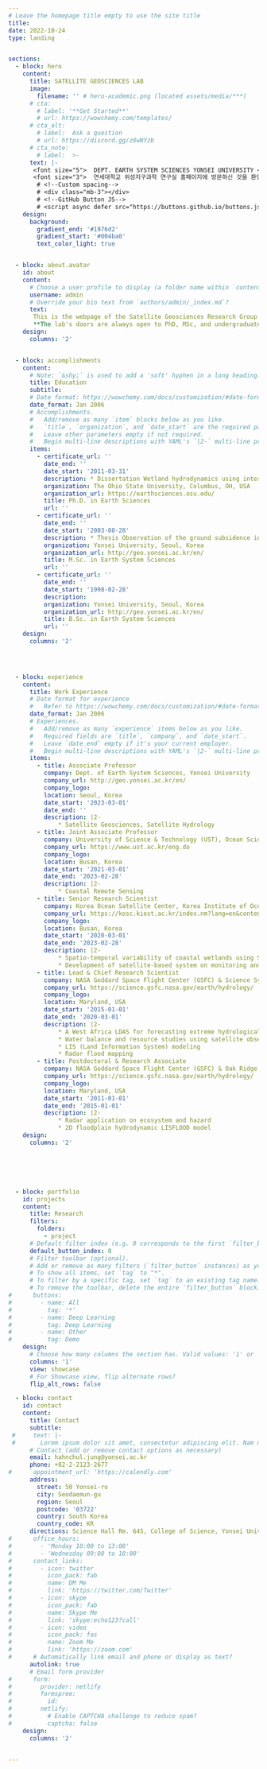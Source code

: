 ```yaml
---
# Leave the homepage title empty to use the site title
title:
date: 2022-10-24
type: landing


sections:
  - block: hero
    content:
      title: SATELLITE GEOSCIENCES LAB
      image:
        filename: '' # hero-academic.png (located assets/media/***)
      # cta:
        # label: '**Get Started**'
        # url: https://wowchemy.com/templates/
      # cta_alt:
        # label:  Ask a question
        # url: https://discord.gg/z8wNYzb
      # cta_note:
        # label:  >-
      text: |-
       <font size="5">  DEPT. EARTH SYSTEM SCIENCES YONSEI UNIVERSITY </font> <br />
       <font size="3">  연세대학교 위성지구과학 연구실 홈페이지에 방문하신 것을 환영합니다 </font>
        # <!--Custom spacing-->
        # <div class="mb-3"></div>
        # <!--GitHub Button JS-->
        # <script async defer src="https://buttons.github.io/buttons.js"></script>
    design:
      background:
        gradient_end: '#1976d2'
        gradient_start: '#004ba0'
        text_color_light: true


  - block: about.avatar
    id: about
    content:
      # Choose a user profile to display (a folder name within `content/authors/`)
      username: admin
      # Override your bio text from `authors/admin/_index.md`?
      text:
       This is the webpage of the Satellite Geosciences Research Group at the Department of Earth System Sciences, Yonsei University. The group is led by Hahn Chul Jung, and the research that we do focuses on radar remote sensing, land information system, natural disaster monitoring, adn the study of large-schale hydrology. <br /><br />
       **The lab's doors are always open to PhD, MSc, and undergraduate students looking for research topics. Please feel free to visit me to learn more about possible research topics and programs.**
    design:
      columns: '2'


  - block: accomplishments
    content:
      # Note: `&shy;` is used to add a 'soft' hyphen in a long heading.
      title: Education
      subtitle:
      # Date format: https://wowchemy.com/docs/customization/#date-format
      date_format: Jan 2006
      # Accomplishments.
      #   Add/remove as many `item` blocks below as you like.
      #   `title`, `organization`, and `date_start` are the required parameters.
      #   Leave other parameters empty if not required.
      #   Begin multi-line descriptions with YAML's `|2-` multi-line prefix.
      items:
        - certificate_url: ''
          date_end: ''
          date_start: '2011-03-31'
          description: * Dissertation Wetland hydrodynamics using interferometric synthetic aperture radar, remote sensing, and modeling
          organization: The Ohio State University, Columbus, OH, USA
          organization_url: https://earthsciences.osu.edu/
          title: Ph.D. in Earth Sciences
          url: ''
        - certificate_url: ''
          date_end: ''
          date_start: '2003-08-28'
          description: * Thesis Observation of the ground subsidence in Gaeun area using permanent scatterer interferometric synthetic aperture radar
          organization: Yonsei University, Seoul, Korea
          organization_url: http://geo.yonsei.ac.kr/en/
          title: M.Sc. in Earth System Sciences
          url: ''         
        - certificate_url: ''
          date_end: ''
          date_start: '1998-02-28'
          description: 
          organization: Yonsei University, Seoul, Korea
          organization_url: http://geo.yonsei.ac.kr/en/
          title: B.Sc. in Earth System Sciences
          url: ''          
    design:
      columns: '2'
      



  - block: experience
    content:
      title: Work Experience
      # Date format for experience
      #   Refer to https://wowchemy.com/docs/customization/#date-format
      date_format: Jan 2006
      # Experiences.
      #   Add/remove as many `experience` items below as you like.
      #   Required fields are `title`, `company`, and `date_start`.
      #   Leave `date_end` empty if it's your current employer.
      #   Begin multi-line descriptions with YAML's `|2-` multi-line prefix.
      items:
        - title: Associate Professor
          company: Dept. of Earth System Sciences, Yonsei University
          company_url: http://geo.yonsei.ac.kr/en/
          company_logo:
          location: Seoul, Korea
          date_start: '2023-03-01'
          date_end: ''
          description: |2-
              * Satellite Geosciences, Satellite Hydrology
        - title: Joint Associate Professor
          company: University of Science & Technology (UST), Ocean Science and Technology (OST)
          company_url: https://www.ust.ac.kr/eng.do
          company_logo: 
          location: Busan, Korea
          date_start: '2021-03-01'
          date_end: '2023-02-28'
          description: |2-
              * Coastal Remote Sensing   
        - title: Senior Research Scientist
          company: Korea Ocean Satellite Center, Korea Institute of Ocean Science and Technology (KIOST)
          company_url: https://kosc.kiost.ac.kr/index.nm?lang=en&contentId=82
          company_logo: 
          location: Busan, Korea
          date_start: '2020-03-01'
          date_end: '2023-02-28'
          description: |2-
              * Spatio-temporal variability of coastal wetlands using Synthetic Aperture Radar
              * Development of satellite-based system on monitoring and predicting ship distribution in the contiguous zone 
        - title: Lead & Chief Research Scientist
          company: NASA Goddard Space Flight Center (GSFC) & Science Systems and Applications, Inc (SSAI)
          company_url: https://science.gsfc.nasa.gov/earth/hydrology/
          company_logo: 
          location: Maryland, USA
          date_start: '2015-01-01'
          date_end: '2020-03-01'
          description: |2-
              * A West Africa LDAS for forecasting extreme hydrological Events
              * Water balance and resource studies using satellite observations
              * LIS (Land Information System) modeling
              * Radar flood mapping 
        - title: Postdoctoral & Research Associate
          company: NASA Goddard Space Flight Center (GSFC) & Oak Ridge Associated Universities (ORAU), University of Maryland (UMD)
          company_url: https://science.gsfc.nasa.gov/earth/hydrology/
          company_logo: 
          location: Maryland, USA
          date_start: '2011-01-01'
          date_end: '2015-01-01'
          description: |2-
              * Radar application on ecosystem and hazard
              * 2D floodplain hydrodynamic LISFLOOD model                                                     
    design:
      columns: '2'






  - block: portfolio
    id: projects
    content:
      title: Research
      filters:
        folders:
          - project
      # Default filter index (e.g. 0 corresponds to the first `filter_button` instance below).
      default_button_index: 0
      # Filter toolbar (optional).
      # Add or remove as many filters (`filter_button` instances) as you like.
      # To show all items, set `tag` to "*".
      # To filter by a specific tag, set `tag` to an existing tag name.
      # To remove the toolbar, delete the entire `filter_button` block.
#      buttons:
#        - name: All
#          tag: '*'
#        - name: Deep Learning
#          tag: Deep Learning
#        - name: Other
#          tag: Demo
    design:
      # Choose how many columns the section has. Valid values: '1' or '2'.
      columns: '1'
      view: showcase
      # For Showcase view, flip alternate rows?
      flip_alt_rows: false

  - block: contact
    id: contact
    content:
      title: Contact
      subtitle:
 #     text: |-
 #       Lorem ipsum dolor sit amet, consectetur adipiscing elit. Nam mi diam, venenatis ut magna et, vehicula efficitur enim.
      # Contact (add or remove contact options as necessary)
      email: hahnchul.jung@yonsei.ac.kr
      phone: +82-2-2123-2677
#      appointment_url: 'https://calendly.com'
      address:
        street: 50 Yonsei-ro
        city: Seodaemun-gu
        region: Seoul
        postcode: '03722'
        country: South Korea
        country_code: KR
      directions: Science Hall Rm. 645, College of Science, Yonsei University
#      office_hours:
#        - 'Monday 10:00 to 13:00'
#        - 'Wednesday 09:00 to 10:00'
#      contact_links:
#        - icon: twitter
#          icon_pack: fab
#          name: DM Me
#          link: 'https://twitter.com/Twitter'
#        - icon: skype
#          icon_pack: fab
#          name: Skype Me
#          link: 'skype:echo123?call'
#        - icon: video
#          icon_pack: fas
#          name: Zoom Me
#          link: 'https://zoom.com'
#      # Automatically link email and phone or display as text?
      autolink: true
      # Email form provider
#      form:
#        provider: netlify
#        formspree:
#          id:
#        netlify:
#          # Enable CAPTCHA challenge to reduce spam?
#          captcha: false
    design:
      columns: '2'


---
```

